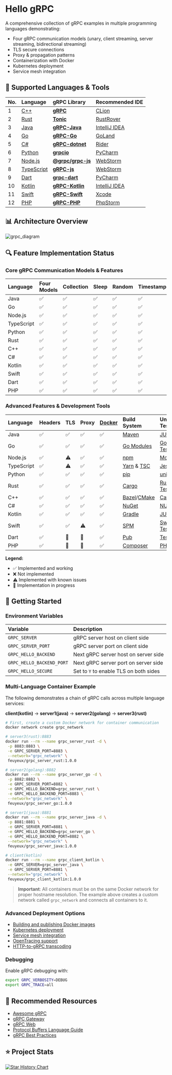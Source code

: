 <!-- markdownlint-disable MD033 MD045 -->

# Hello gRPC

A comprehensive collection of gRPC examples in multiple programming languages demonstrating:

- Four gRPC communication models (unary, client streaming, server streaming, bidirectional streaming)
- TLS secure connections
- Proxy & propagation patterns
- Containerization with Docker
- Kubernetes deployment
- Service mesh integration

## 🌟 Supported Languages & Tools

| No. | Language                     | gRPC Library                                                    | Recommended IDE  |
|:----|:-----------------------------|:----------------------------------------------------------------|:-----------------|
| 1   | [C++](hello-grpc-cpp)        | **[gRPC](https://github.com/grpc/grpc/releases)**               | [CLion][15]      |
| 2   | [Rust](hello-grpc-rust)      | **[Tonic](https://lib.rs/crates/tonic/versions)**               | [RustRover][31]  |
| 3   | [Java](hello-grpc-java)      | **[gRPC-Java](https://github.com/grpc/grpc-java/releases)**     | [IntelliJ IDEA][4]        |
| 4   | [Go](hello-grpc-go)          | **[gRPC-Go](https://github.com/grpc/grpc-go/releases)**         | [GoLand][6]      |
| 5   | [C#](hello-grpc-csharp)      | **[gRPC-dotnet](https://github.com/grpc/grpc-dotnet/releases)** | [Rider][20]      |
| 6   | [Python](hello-grpc-python)  | **[grpcio](https://pypi.org/project/grpcio-tools)**             | [PyCharm][12]    |
| 7   | [Node.js](hello-grpc-nodejs) | **[@grpc/grpc-js](https://www.npmjs.com/package/@grpc/grpc-js)**      | [WebStorm][10]   |
| 8   | [TypeScript](hello-grpc-ts)  | **[gRPC-js](https://www.npmjs.com/package/@grpc/grpc-js)**      | [WebStorm][10]   |
| 9   | [Dart](hello-grpc-dart)      | **[grpc-dart](https://pub.dev/packages/grpc)**                  | [PyCharm][12]    |
| 10  | [Kotlin](hello-grpc-kotlin)  | **[gRPC-Kotlin](https://github.com/grpc/grpc-kotlin/releases)** | [IntelliJ IDEA][4]        |
| 11  | [Swift](hello-grpc-swift)    | **[gRPC-Swift](https://github.com/grpc/grpc-swift/releases)**   | [Xcode][32]    |
| 12  | [PHP](hello-grpc-php)        | **[gRPC-PHP](https://packagist.org/packages/grpc/grpc)**        | [PhpStorm][33]   |

## 📊 Architecture Overview

![grpc_diagram](diagram/hello-grpc.svg)

## 🔍 Feature Implementation Status

### Core gRPC Communication Models & Features

| Language   | Four Models | Collection | Sleep | Random | Timestamp | UUID | Env |
|:-----------|:------------|:-----------|:------|:-------|:----------|:-----|:----|
| Java       | ✅          | ✅         | ✅    | ✅     | ✅        | ✅   | ✅  |
| Go         | ✅          | ✅         | ✅    | ✅     | ✅        | ✅   | ✅  |
| Node.js    | ✅          | ✅         | ✅    | ✅     | ✅        | ✅   | ✅  |
| TypeScript | ✅          | ✅         | ✅    | ✅     | ✅        | ✅   | ✅  |
| Python     | ✅          | ✅         | ✅    | ✅     | ✅        | ✅   | ✅  |
| Rust       | ✅          | ✅         | ✅    | ✅     | ✅        | ✅   | ✅  |
| C++        | ✅          | ✅         | ✅    | ✅     | ✅        | ✅   | ✅  |
| C#         | ✅          | ✅         | ✅    | ✅     | ✅        | ✅   | ✅  |
| Kotlin     | ✅          | ✅         | ✅    | ✅     | ✅        | ✅   | ✅  |
| Swift      | ✅          | ✅         | ✅    | ✅     | ✅        | ✅   | ✅  |
| Dart       | ✅          | ✅         | ✅    | ✅     | ✅        | ✅   | ✅  |
| PHP        | ✅          | ✅         | ✅    | ✅     | ✅        | ✅   | ✅  |

### Advanced Features & Development Tools

| Language   | Headers | TLS | Proxy | [Docker][39] | Build System             | Unit Testing            | Logging         |
|:-----------|:--------|:----|:------|:------------|:-------------------------|:------------------------|:----------------|
| Java       | ✅      | ✅  | ✅    | ✅          | [Maven][1]               | [JUnit 5][2]            | [Log4j2][3]     |
| Go         | ✅      | ✅  | ✅    | ✅          | [Go Modules][40]         | [Go Testing][41]        | [Logrus][5]     |
| Node.js    | ✅      | ⚠️  | ✅    | ✅          | [npm][7]                 | [Mocha][8]              | [Winston][9]    |
| TypeScript | ✅      | ⚠️  | ✅    | ✅          | [Yarn][28] & [TSC][29]   | [Jest][42]              | [Winston][9]    |
| Python     | ✅      | ✅  | ✅    | ✅          | [pip][11]                | [unittest][43]          | [logging][44]   |
| Rust       | ✅      | ✅  | ✅    | ✅          | [Cargo][13]              | [Rust Test][45]         | [log4rs][14]    |
| C++        | ✅      | ✅  | ✅    | ✅          | [Bazel][37]/[CMake][16]  | [Catch2][24]            | [glog][17]      |
| C#         | ✅      | ✅  | ✅    | ✅          | [NuGet][18]              | [NUnit][30]             | [log4net][19]   |
| Kotlin     | ✅      | ✅  | ✅    | ✅          | [Gradle][21]             | [JUnit 5][2]            | [Log4j2][3]     |
| Swift      | ✅      | ✅  | ⚠️    | ✅          | [SPM][22]                | [Swift Testing][38]     | [swift-log][23] |
| Dart       | ✅      | 🚧  | 🚧    | ✅          | [Pub][25]                | [Test][27]              | [Logger][26]    |
| PHP        | ✅      | 🚧  | 🚧    | ✅          | [Composer][34]           | [PHPUnit][35]           | [Monolog][36]   |

**Legend:**

- ✅ Implemented and working
- ❌ Not implemented
- ⚠️ Implemented with known issues
- 🚧 Implementation in progress

## 🚀 Getting Started

### Environment Variables

| Variable                  | Description                                |
|:--------------------------|:-------------------------------------------|
| `GRPC_SERVER`             | gRPC server host on client side            |
| `GRPC_SERVER_PORT`        | gRPC server port on client side            |
| `GRPC_HELLO_BACKEND`      | Next gRPC server host on server side       |
| `GRPC_HELLO_BACKEND_PORT` | Next gRPC server port on server side       |
| `GRPC_HELLO_SECURE`       | Set to `Y` to enable TLS on both sides     |

### Multi-Language Container Example

The following demonstrates a chain of gRPC calls across multiple language services:

**client(kotlin)** → **server1(java)** → **server2(golang)** → **server3(rust)**

```bash
# First, create a custom Docker network for container communication
docker network create grpc_network

# server3(rust):8883
docker run --rm --name grpc_server_rust -d \
 -p 8883:8883 \
 -e GRPC_SERVER_PORT=8883 \
 --network="grpc_network" \
 feuyeux/grpc_server_rust:1.0.0

# server2(golang):8882
docker run --rm --name grpc_server_go -d \
 -p 8882:8882 \
 -e GRPC_SERVER_PORT=8882 \
 -e GRPC_HELLO_BACKEND=grpc_server_rust \
 -e GRPC_HELLO_BACKEND_PORT=8883 \
 --network="grpc_network" \
 feuyeux/grpc_server_go:1.0.0

# server1(java):8881
docker run --rm --name grpc_server_java -d \
 -p 8881:8881 \
 -e GRPC_SERVER_PORT=8881 \
 -e GRPC_HELLO_BACKEND=grpc_server_go \
 -e GRPC_HELLO_BACKEND_PORT=8882 \
 --network="grpc_network" \
 feuyeux/grpc_server_java:1.0.0

# client(kotlin)
docker run --rm --name grpc_client_kotlin \
 -e GRPC_SERVER=grpc_server_java \
 -e GRPC_SERVER_PORT=8881 \
 --network="grpc_network" \
 feuyeux/grpc_client_kotlin:1.0.0
```

> **Important**: All containers must be on the same Docker network for proper hostname resolution. The example above creates a custom network called `grpc_network` and connects all containers to it.

### Advanced Deployment Options

- [Building and publishing Docker images](docker/README.md)
- [Kubernetes deployment](k8s/kube)
- [Service mesh integration](k8s/mesh)
- [OpenTracing support](k8s/tracing)
- [HTTP-to-gRPC transcoding](k8s/transcoder)

### Debugging

Enable gRPC debugging with:

```bash
export GRPC_VERBOSITY=DEBUG
export GRPC_TRACE=all
```

## 🔖 Recommended Resources

- [Awesome gRPC](https://github.com/grpc-ecosystem/awesome-grpc)
- [gRPC Gateway](https://github.com/grpc-ecosystem/grpc-gateway)
- [gRPC Web](https://github.com/grpc/grpc-web)
- [Protocol Buffers Language Guide](https://protobuf.dev/programming-guides/proto3/)
- [gRPC Best Practices](https://grpc.io/docs/guides/best-practices/)

## ⭐ Project Stats

[![Star History Chart](https://api.star-history.com/svg?repos=feuyeux/hello-grpc&type=Date)](https://star-history.com/#feuyeux/hello-grpc&Date)

[1]: <https://maven.apache.org/>
[2]: <https://junit.org/junit5/>
[3]: <https://logging.apache.org/log4j>
[4]: <https://www.jetbrains.com/idea/>
[5]: <https://github.com/sirupsen/logrus>
[6]: <https://www.jetbrains.com/go/>
[7]: <https://www.npmjs.com/>
[8]: <https://www.npmjs.com/package/mocha>
[9]: <https://www.npmjs.com/package/winston>
[10]: <https://www.jetbrains.com/webstorm/>
[11]: <https://pypi.org/project/pip/>
[12]: <https://www.jetbrains.com/pycharm/>
[13]: <https://doc.rust-lang.org/cargo/>
[14]: <https://docs.rs/log4rs>
[15]: <https://www.jetbrains.com/clion/>
[16]: <https://cmake.org/>
[17]: <https://github.com/google/glog>
[18]: <https://www.nuget.org/>
[19]: <https://logging.apache.org/log>
[20]: <https://www.jetbrains.com/rider/>
[21]: <https://gradle.org/>
[22]: <https://www.swift.org/package-manager/>
[23]: <https://github.com/apple/swift-log>
[24]: <https://github.com/catchorg/Catch2>
[25]: <https://dart.dev/guides/packages>
[26]: <https://pub.dev/packages/logger>
[27]: <https://pub.dev/packages/test>
[28]: <https://yarnpkg.com/>
[29]: <https://www.typescriptlang.org/docs/handbook/compiler-options.html>
[30]: <https://nunit.org/>
[31]: <https://www.jetbrains.com/rust/>
[32]: <https://developer.apple.com/xcode/>
[33]: <https://www.jetbrains.com/phpstorm/>
[34]: <https://getcomposer.org/>
[35]: <https://phpunit.de/>
[36]: <https://github.com/Seldaek/monolog>
[37]: <https://bazel.build/>
[38]: <https://github.com/apple/swift-testing>
[39]: <https://www.docker.com/>
[40]: <https://github.com/golang/go/wiki/Modules>
[41]: <https://golang.org/pkg/testing/>
[42]: <https://jestjs.io/>
[43]: <https://docs.python.org/3/library/unittest.html>
[44]: <https://docs.python.org/3/library/logging.html>
[45]: <https://doc.rust-lang.org/book/ch11-00-testing.html>
